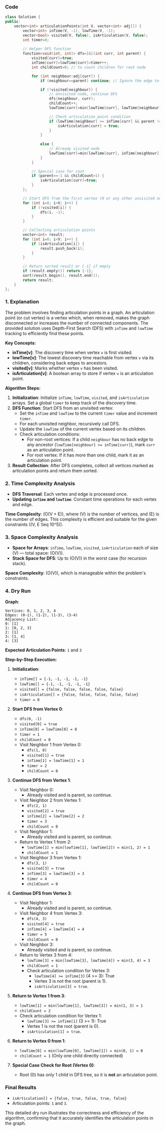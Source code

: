 ### Code
```cpp
class Solution {
public:
    vector<int> articulationPoints(int V, vector<int> adj[]) {
        vector<int> inTime(V, -1), lowTime(V, -1);
        vector<bool> visited(V, false), isArticulation(V, false);
        int timer=0;
        
        // Helper DFS function
        function<void(int, int)> dfs=[&](int curr, int parent) {
            visited[curr]=true;
            inTime[curr]=lowTime[curr]=timer++;
            int childCount=0; // to count children for root node

            for (int neighbour:adj[curr]) {
                if (neighbour==parent) continue; // Ignore the edge to parent

                if (!visited[neighbour]) {
                    // Unvisited node, continue DFS
                    dfs(neighbour, curr);
                    childCount++;
                    lowTime[curr]=min(lowTime[curr], lowTime[neighbour]);

                    // Check articulation point condition
                    if (lowTime[neighbour] >= inTime[curr] && parent != -1) {
                        isArticulation[curr] = true;
                    }
                } 
                
                else {
                    // Already visited node
                    lowTime[curr]=min(lowTime[curr], inTime[neighbour]);
                }
            }

            // Special case for root
            if (parent==-1 && childCount>1) {
                isArticulation[curr]=true;
            }
        };

        // Start DFS from the first vertex (0 or any other unvisited node)
        for (int i=0; i<V; i++) {
            if (!visited[i]) {
                dfs(i, -1);
            }
        }

        // Collecting articulation points
        vector<int> result;
        for (int i=0; i<V; i++) {
            if (isArticulation[i]) {
                result.push_back(i);
            }
        }

        // Return sorted result or [-1] if empty
        if (result.empty()) return {-1};
        sort(result.begin(), result.end());
        return result;
    }
};
```
### 1. Explanation

The problem involves finding articulation points in a graph. An articulation point (or cut vertex) is a vertex which, when removed, makes the graph disconnected or increases the number of connected components. The provided solution uses Depth-First Search (DFS) with `inTime` and `lowTime` tracking to efficiently find these points.

**Key Concepts:**
- **inTime[v]**: The discovery time when vertex `v` is first visited.
- **lowTime[v]**: The lowest discovery time reachable from vertex `v` via its children, considering back edges to ancestors.
- **visited[v]**: Marks whether vertex `v` has been visited.
- **isArticulation[v]**: A boolean array to store if vertex `v` is an articulation point.

**Algorithm Steps:**
1. **Initialization**: Initialize `inTime`, `lowTime`, `visited`, and `isArticulation` arrays. Set a global `timer` to keep track of the discovery time.
2. **DFS Function**: Start DFS from an unvisited vertex:
   - Set the `inTime` and `lowTime` to the current `timer` value and increment `timer`.
   - For each unvisited neighbor, recursively call DFS.
   - Update the `lowTime` of the current vertex based on its children.
   - Check articulation conditions:
     - For non-root vertices: If a child `neighbour` has no back edge to any ancestor (`lowTime[neighbour] >= inTime[curr]`), mark `curr` as an articulation point.
     - For root vertex: If it has more than one child, mark it as an articulation point.
3. **Result Collection**: After DFS completes, collect all vertices marked as articulation points and return them sorted.

### 2. Time Complexity Analysis

- **DFS Traversal**: Each vertex and edge is processed once.
- **Updating `inTime` and `lowTime`**: Constant time operations for each vertex and edge.

**Time Complexity**: \(O(V + E)\), where \(V\) is the number of vertices, and \(E\) is the number of edges. This complexity is efficient and suitable for the given constraints (\(V, E \leq 10^5\)).

### 3. Space Complexity Analysis

- **Space for Arrays**: `inTime`, `lowTime`, `visited`, `isArticulation` each of size \(V\) — total space: \(O(V)\).
- **Stack Space for DFS**: Up to \(O(V)\) in the worst case (for recursion stack).

**Space Complexity**: \(O(V)\), which is manageable within the problem's constraints.

### 4. Dry Run

**Graph**:  
```
Vertices: 0, 1, 2, 3, 4  
Edges: (0-1), (1-2), (1-3), (3-4)  
Adjacency List:
0: [1]
1: [0, 2, 3]
2: [1]
3: [1, 4]
4: [3]
```

**Expected Articulation Points**: `1` and `3`

**Step-by-Step Execution:**

1. **Initialization**:
   - `inTime[] = {-1, -1, -1, -1, -1}`
   - `lowTime[] = {-1, -1, -1, -1, -1}`
   - `visited[] = {false, false, false, false, false}`
   - `isArticulation[] = {false, false, false, false, false}`
   - `timer = 0`

2. **Start DFS from Vertex 0**:
   - `dfs(0, -1)`
   - `visited[0] = true`
   - `inTime[0] = lowTime[0] = 0`
   - `timer = 1`
   - `childCount = 0`
   - Visit Neighbor 1 from Vertex 0:
     - `dfs(1, 0)`
     - `visited[1] = true`
     - `inTime[1] = lowTime[1] = 1`
     - `timer = 2`
     - `childCount = 0`
     
3. **Continue DFS from Vertex 1**:
   - Visit Neighbor 0:
     - Already visited and is parent, so continue.
   - Visit Neighbor 2 from Vertex 1:
     - `dfs(2, 1)`
     - `visited[2] = true`
     - `inTime[2] = lowTime[2] = 2`
     - `timer = 3`
     - `childCount = 0`
   - Visit Neighbor 1:
     - Already visited and is parent, so continue.
   - Return to Vertex 1 from 2:
     - `lowTime[1] = min(lowTime[1], lowTime[2]) = min(1, 2) = 1`
     - `childCount = 1`
   - Visit Neighbor 3 from Vertex 1:
     - `dfs(3, 1)`
     - `visited[3] = true`
     - `inTime[3] = lowTime[3] = 3`
     - `timer = 4`
     - `childCount = 0`
     
4. **Continue DFS from Vertex 3**:
   - Visit Neighbor 1:
     - Already visited and is parent, so continue.
   - Visit Neighbor 4 from Vertex 3:
     - `dfs(4, 3)`
     - `visited[4] = true`
     - `inTime[4] = lowTime[4] = 4`
     - `timer = 5`
     - `childCount = 0`
   - Visit Neighbor 3:
     - Already visited and is parent, so continue.
   - Return to Vertex 3 from 4:
     - `lowTime[3] = min(lowTime[3], lowTime[4]) = min(3, 4) = 3`
     - `childCount = 1`
     - Check articulation condition for Vertex 3:
       - `lowTime[4] >= inTime[3]` (4 >= 3): True
       - Vertex 3 is not the root (parent is 1).
       - `isArticulation[3] = true`.

5. **Return to Vertex 1 from 3**:
   - `lowTime[1] = min(lowTime[1], lowTime[3]) = min(1, 3) = 1`
   - `childCount = 2`
   - Check articulation condition for Vertex 1:
     - `lowTime[3] >= inTime[1]` (3 >= 1): True
     - Vertex 1 is not the root (parent is 0).
     - `isArticulation[1] = true`.

6. **Return to Vertex 0 from 1**:
   - `lowTime[0] = min(lowTime[0], lowTime[1]) = min(0, 1) = 0`
   - `childCount = 1` (Only one child directly connected)
   
7. **Special Case Check for Root (Vertex 0)**:
   - Root (0) has only 1 child in DFS tree, so it is **not** an articulation point.

### Final Results

- `isArticulation[] = {false, true, false, true, false}`
- Articulation points: `1` and `3`.

This detailed dry run illustrates the correctness and efficiency of the algorithm, confirming that it accurately identifies the articulation points in the graph.
